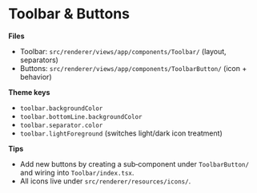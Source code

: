 # Toolbar & Buttons

**Files**

- Toolbar: `src/renderer/views/app/components/Toolbar/` (layout, separators)
- Buttons: `src/renderer/views/app/components/ToolbarButton/` (icon + behavior)

**Theme keys**

- `toolbar.backgroundColor`
- `toolbar.bottomLine.backgroundColor`
- `toolbar.separator.color`
- `toolbar.lightForeground` (switches light/dark icon treatment)

**Tips**

- Add new buttons by creating a sub‑component under `ToolbarButton/` and wiring into `Toolbar/index.tsx`.
- All icons live under `src/renderer/resources/icons/`.
